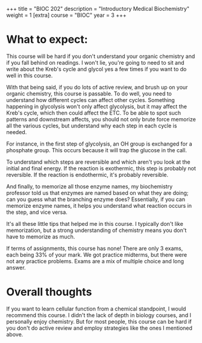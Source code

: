 +++
title = "BIOC 202"
description = "Introductory Medical Biochemistry"
weight = 1
[extra]
course = "BIOC"
year = 3
+++

# What to expect:
This course will be hard if you don't understand your organic chemistry and if you fall behind on readings. I won't lie, you're going to need to sit and write about the Kreb's cycle and glycol yes a few times if you want to do well in this course. 

With that being said, if you do lots of active review, and brush up on your organic chemistry, this course is passable. To do well, you need to understand how different cycles can affect other cycles. Something happening in glycolysis won't only affect glycolysis, but it may affect the Kreb's cycle, which then could affect the ETC. To be able to spot such patterns and downstream affects, you should not only brute force memorize all the various cycles, but understand why each step in each cycle is needed. 

For instance, in the first step of glycolysis, an OH group is exchanged for a phosphate group. This occurs because it will trap the glucose in the call. 

To understand which steps are reversible and which aren't you look at the initial and final energy. If the reaction is exothermic, this step is probably not reversible. If the reaction is endothermic, it's probably reversible. 

And finally, to memorize all those enzyme names, my biochemistry professor told us that enzymes are named based on what they are doing; can you guess what the branching enzyme does? Essentially, if you can memorize enzyme names, it helps you understand what reaction occurs in the step, and vice versa.

It's all these little tips that helped me in this course. I typically don't like memorization, but a strong understanding of chemistry means you don't have to memorize as much.

If terms of assignments, this course has none! There are only 3 exams, each being 33% of your mark. We got practice midterms, but there were not any practice problems. Exams are a mix of multiple choice and long answer. 

# Overall thoughts
If you want to learn cellular function from a chemical standpoint, I would recommend this course. I didn't the lack of depth in biology courses, and I personally enjoy chemistry. But for most people, this course can be hard if you don't do active review and employ strategies like the ones I mentioned above. 
